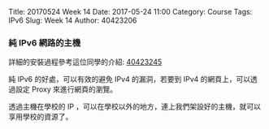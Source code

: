 Title: 20170524 Week 14 
Date: 2017-05-24 11:00
Category: Course
Tags: IPv6
Slug: Week 14
Author: 40423206

<h3>純 IPv6 網路的主機</h3>
<!-- PELICAN_END_SUMMARY -->

<p>詳細的安裝過程參考這位同學的介紹: <a href="https://40423245.github.io/2017springcd_hw/blog/2017spring-cd-W14.html">40423245</a></p>

<p>純 IPv6 的好處，可以有效的避免 IPv4 的漏洞，若要到 IPv4 的網頁上，可以透過設定 Proxy 來進行網頁的瀏覽。</p>

<p>透過主機在學校的 IP ，可以在學校以外的地方，連上我們架設好的主機，就可以享用學校的資源了。</p>